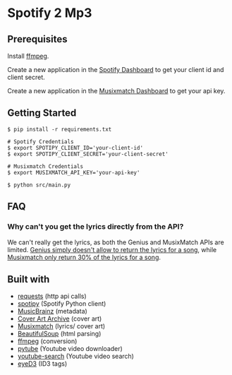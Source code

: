 # Spotify 2 Mp3

## Prerequisites

Install [ffmpeg](https://www.ffmpeg.org/download.html).

Create a new application in the [Spotify Dashboard](https://developer.spotify.com/dashboard/applications) to get your client id and client secret.

Create a new application in the [Musixmatch Dashboard](https://developer.musixmatch.com/admin) to get your api key.

## Getting Started

```shell
$ pip install -r requirements.txt

# Spotify Credentials
$ export SPOTIPY_CLIENT_ID='your-client-id'
$ export SPOTIPY_CLIENT_SECRET='your-client-secret' 

# Musixmatch Credentials
$ export MUSIXMATCH_API_KEY='your-api-key' 

$ python src/main.py
```

## FAQ

### Why can't you get the lyrics directly from the API?

We can't really get the lyrics, as both the Genius and MusixMatch APIs are limited. [Genius simply doesn't allow to return the lyrics for a song](https://genius.com/discussions/277279-Get-the-lyrics-of-a-song), while [Musixmatch only return 30% of the lyrics for a song](https://developer.musixmatch.com/faq).

## Built with

- [requests](https://docs.python-requests.org/en/latest/) (http api calls)
- [spotipy](https://spotipy.readthedocs.io/en/2.19.0/) (Spotify Python client)
- [MusicBrainz](https://musicbrainz.org/doc/MusicBrainz_API) (metadata)
- [Cover Art Archive](https://musicbrainz.org/doc/Cover_Art_Archive/API) (cover art)
- [Musixmatch](https://www.musixmatch.com/) (lyrics/ cover art)
- [BeautifulSoup](https://www.crummy.com/software/BeautifulSoup/) (html parsing)
- [ffmpeg](https://www.ffmpeg.org/) (conversion)
- [pytube](https://pytube.io/en/latest/) (Youtube video downloader)
- [youtube-search](https://github.com/joetats/youtube_search) (Youtube video search)
- [eyeD3](https://eyed3.readthedocs.io/en/latest/) (ID3 tags)